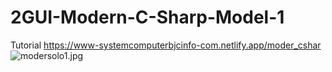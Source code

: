 #  2GUI-Modern-C-Sharp-Model-1
Tutorial 
https://www-systemcomputerbjcinfo-com.netlify.app/moder_cshar
![modersolo1.jpg](https://i.postimg.cc/cCXrvfhs/modersolo1.jpg)



